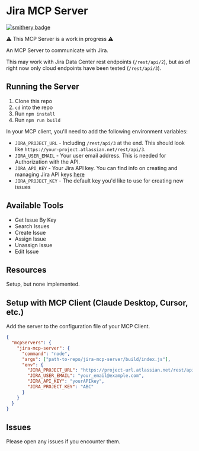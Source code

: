 # Jira MCP Server

[![smithery badge](https://smithery.ai/badge/@brianstone/jira-mcp-server)](https://smithery.ai/server/@brianstone/jira-mcp-server)

⚠️ This MCP Server is a work in progress ⚠️

An MCP Server to communicate with Jira.

This may work with Jira Data Center rest endpoints (`/rest/api/2`), but as of right now only cloud endpoints have been tested (`/rest/api/3`).

## Running the Server

1. Clone this repo
2. `cd` into the repo
3. Run `npm install`
4. Run `npm run build`

In your MCP client, you'll need to add the following environment variables:

- `JIRA_PROJECT_URL` - Including `/rest/api/3` at the end. This should look like `https://your-project.atlassian.net/rest/api/3`.
- `JIRA_USER_EMAIL` - Your user email address. This is needed for Authorization with the API.
- `JIRA_API_KEY` - Your Jira API key. You can find info on creating and managing Jira API keys [here](https://support.atlassian.com/atlassian-account/docs/manage-api-tokens-for-your-atlassian-account/)
- `JIRA_PROJECT_KEY` - The default key you'd like to use for creating new issues

## Available Tools

- Get Issue By Key
- Search Issues
- Create Issue
- Assign Issue
- Unassign Issue
- Edit Issue

## Resources

Setup, but none implemented.

## Setup with MCP Client (Claude Desktop, Cursor, etc.)

Add the server to the configuration file of your MCP Client.

```json
{
  "mcpServers": {
    "jira-mcp-server": {
      "command": "node",
      "args": ["path-to-repo/jira-mcp-server/build/index.js"],
      "env": {
        "JIRA_PROJECT_URL": "https://project-url.atlassian.net/rest/api/3",
        "JIRA_USER_EMAIL": "your_email@example.com",
        "JIRA_API_KEY": "yourAPIkey",
        "JIRA_PROJECT_KEY": "ABC"
      }
    }
  }
}
```

## Issues

Please open any issues if you encounter them.
